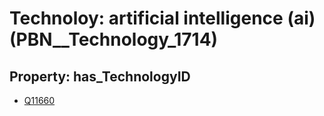 # Technoloy: __artificial intelligence (ai)__ (PBN__Technology_1714)

## Property: has_TechnologyID

* [Q11660](Q11660)


